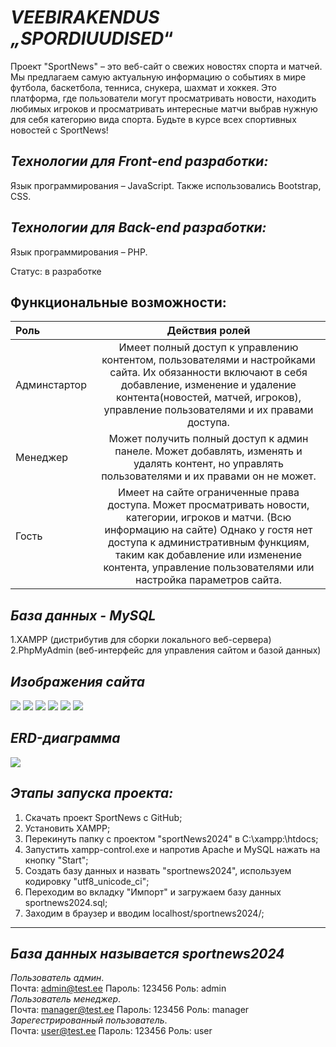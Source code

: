 # _VEEBIRAKENDUS „SPORDIUUDISED_“ 

Проект "SportNews" – это веб-сайт о свежих новостях спорта и матчей. Мы предлагаем самую актуальную информацию о событиях в мире футбола, баскетбола, тенниса, снукера, шахмат и хоккея. Это платформа, где пользователи могут просматривать новости, находить любимых игроков и просматривать интересные матчи выбрав нужную для себя категорию вида спорта. Будьте в курсе всех спортивных новостей с SportNews!

## _Технологии для Front-end разработки:_
Язык программирования – JavaScript. Также использовались Bootstrap, CSS.

## _Технологии для Back-end разработки:_
Язык программирования – PHP.

Статус: в разработке
## Функциональные возможности:
| Роль |  Действия ролей  | 
|:-----|:--------:|
| Админстартор  |Имеет полный доступ к управлению контентом, пользователями и настройками сайта. Их обязанности включают в себя добавление, изменение и удаление контента(новостей, матчей, игроков), управление пользователями и их правами доступа. |
| Менеджер   | Может получить полный доступ к админ панеле. Может добавлять, изменять и удалять контент, но управлять пользователями и их правами он не может.| 
| Гость  |Имеет на сайте ограниченные права доступа. Может просматривать новости, категории, игроков и матчи. (Всю информацию на сайте) Однако у гостя нет доступа к административным функциям, таким как добавление или изменение контента, управление пользователями или настройка параметров сайта.|   
## _База данных - MySQL_
1.XAMPP (дистрибутив для сборки локального веб-сервера) <br>
2.PhpMyAdmin (веб-интерфейс для управления сайтом и базой данных)

## _Изображения сайта_
<p align="left">
<img src='https://github.com/plpedropl/-sportNews2024/assets/90320297/788ed6b9-5e02-4e03-914d-aaea412936d5'>
<img src='https://github.com/plpedropl/-sportNews2024/assets/90320297/17c3e3b6-5c1c-4630-97cd-beb601a1cc14'>
<img src='https://github.com/plpedropl/-sportNews2024/assets/90320297/a0be45a5-b8aa-42d8-8f50-f798a2156283'>
<img src='https://github.com/plpedropl/-sportNews2024/assets/90320297/bf28ebeb-f214-49d7-a218-86928b80d78e'>
<img src='https://github.com/plpedropl/-sportNews2024/assets/90320297/0cbf52b5-9468-4f06-819e-f59b90670773'>
<img src='https://github.com/plpedropl/-sportNews2024/assets/90320297/c6bc8ae2-6c0e-4d43-9deb-77a66cea4dcd'>
</p>

## _ERD-диаграмма_
<p align="left"></p>
<img src="https://github.com/plpedropl/-sportNews2024/assets/90320297/181256a8-6343-41aa-870f-77f529cd025d">

## _Этапы запуска проекта:_
1) Скачать проект SportNews с GitHub; <br>
2) Установить XAMPP; <br>
3) Перекинуть папку с проектом "sportNews2024" в C:\xampp:\htdocs; <br>
4) Запустить xampp-control.exe и напротив Apache и MySQL нажать на кнопку "Start"; <br>
5) Создать базу данных и назвать "sportnews2024", используем кодировку "utf8_unicode_ci"; <br>
6) Переходим во вкладку "Импорт" и загружаем базу данных sportnews2024.sql; <br>
7) Заходим в браузер и вводим localhost/sportnews2024/;
----------------------------------------------------------------------------------
## _База данных называется sportnews2024_

_Пользователь админ_.<br> 
Почта: admin@test.ee Пароль: 123456 Роль: admin
<br>
_Пользователь менеджер_.<br>
Почта: manager@test.ee Пароль: 123456 Роль: manager
<br>
_Зарегестрированный пользователь_. <br>
Почта: user@test.ee Пароль: 123456 Роль: user

